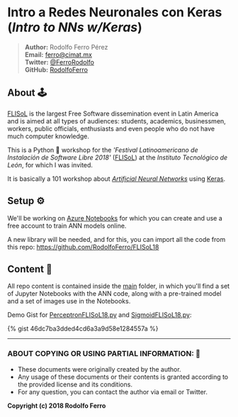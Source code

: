 # Intro a Redes Neuronales con Keras (*Intro to NNs w/Keras*)

> **Author:** Rodolfo Ferro Pérez <br/>
> **Email:** [ferro@cimat.mx](mailto:ferro@cimat.mx) <br/>
> **Twitter:** [@FerroRodolfo](http://twitter.com/FerroRodolfo) <br/>
> **GitHub:** [RodolfoFerro](https://github.com/RodolfoFerro) <br/>

## About 🕹

[FLISoL](https://flisol.info/FLISOL2018/Mexico/Leon) is the largest Free Software dissemination event in Latin America and is aimed at all types of audiences: students, academics, businessmen, workers, public officials, enthusiasts and even people who do not have much computer knowledge.

This is a Python 🐍 workshop for the *'Festival Latinoamericano de Instalación de Software Libre 2018'* ([FLISoL](https://flisol.info/FLISOL2018/Mexico/Leon)) at the *Instituto Tecnológico de León*, for which I was invited.

It is basically a 101 workshop about [*Artificial Neural Networks*](https://en.wikipedia.org/wiki/Artificial_neural_network) using [Keras](https://keras.io/).


## Setup ⚙️

We'll be working on [Azure Notebooks](https://notebooks.azure.com/) for which you can create and use a free account to train ANN models online.

A new library will be needed, and for this, you can import all the code from this repo: https://github.com/RodolfoFerro/FLISoL18


## Content 👾

All repo content is contained inside the [main]() folder, in which you'll find a set of Jupyter Notebooks with the ANN code, along with a pre-trained model and a set of images use in the Notebooks.

Demo Gist for [PerceptronFLISoL18.py]() and [SigmoidFLISoL18.py]():

{% gist 46dc7ba3dded4cd6a3a9d58e1284557a %}
<script src="https://gist.github.com/RodolfoFerro/46dc7ba3dded4cd6a3a9d58e1284557a.js"></script>


***

### ABOUT COPYING OR USING PARTIAL INFORMATION: 🔐
* These documents were originally created by the author.
* Any usage of these documents or their contents is granted according to the provided license and its conditions.
* For any question, you can contact the author via email or Twitter.

**Copyright (c) 2018 Rodolfo Ferro**
